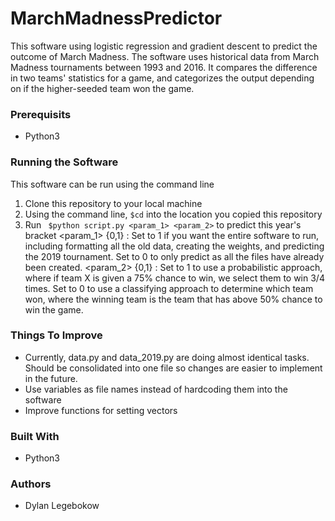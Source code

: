 # MarchMadnessPredictor
This software using logistic regression and gradient descent to predict the outcome of March Madness. The software uses historical data from March Madness tournaments between 1993 and 2016. It compares the difference in two teams' statistics for a game, and categorizes the output depending on if the higher-seeded team won the game.

### Prerequisits
- Python3

### Running the Software
This software can be run using the command line 
1. Clone this repository to your local machine
2. Using the command line, ``` $cd ``` into the location you copied this repository
3. Run ``` $python script.py <param_1> <param_2>``` to predict this year's bracket
<param_1> {0,1} : Set to 1 if you want the entire software to run, including formatting all the old data, creating the weights, and predicting the 2019 tournament. Set to 0 to only predict as all the files have already been created.
<param_2> {0,1} : Set to 1 to use a probabilistic approach, where if team X is given a 75% chance to win, we select them to win 3/4 times. Set to 0 to use a classifying approach to determine which team won, where the winning team is the team that has above 50% chance to win the game. 

### Things To Improve
- Currently, data.py and data_2019.py are doing almost identical tasks. Should be consolidated into one file so changes are easier to implement in the future.
- Use variables as file names instead of hardcoding them into the software
- Improve functions for setting vectors

### Built With
- Python3

### Authors
- Dylan Legebokow

